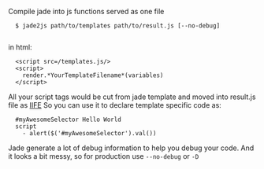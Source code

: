 Compile jade into js functions served as one file

```
  $ jade2js path/to/templates path/to/result.js [--no-debug]
  
```

in html:
```
  <script src=/templates.js/>
  <script>
    render.*YourTemplateFilename*(variables)
  </script>
```

All your script tags would be cut from jade template and moved into result.js file as [IIFE](https://en.wikipedia.org/wiki/Immediately-invoked_function_expression)
So you can use it to declare template specific code as:

```
  #myAwesomeSelector Hello World
  script
    - alert($('#myAwesomeSelector').val())
```

Jade generate a lot of debug information to help you debug your code. And it looks a bit messy, so for production use ```--no-debug``` or ```-D```
